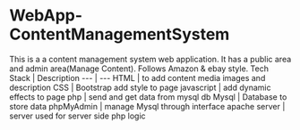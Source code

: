 # WebApp-ContentManagementSystem
This is a a content management system web application. It has a public area and admin area(Manage Content). Follows Amazon & ebay style.
Tech Stack | Description
    --- | ---
    HTML | to add content media images and description
    CSS | Bootstrap add style to page
    javascript | add dynamic effects to page
    php | send and get data from mysql db
    Mysql | Database to store data
    phpMyAdmin | manage Mysql through interface
    apache server | server used for server side php logic 
